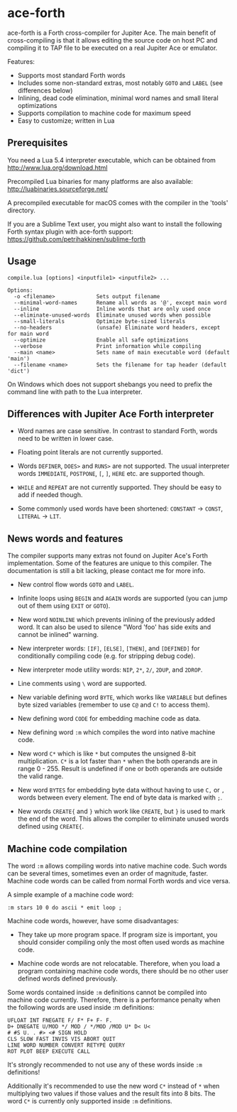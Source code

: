 # ace-forth

ace-forth is a Forth cross-compiler for Jupiter Ace. The main benefit of cross-compiling is that it allows editing the source code on host PC and compiling it to TAP file to be executed on a real Jupiter Ace or emulator.

Features:

- Supports most standard Forth words
- Includes some non-standard extras, most notably `GOTO` and `LABEL` (see differences below)
- Inlining, dead code elimination, minimal word names and small literal optimizations
- Supports compilation to machine code for maximum speed
- Easy to customize; written in Lua


## Prerequisites

You need a Lua 5.4 interpreter executable, which can be obtained from
http://www.lua.org/download.html

Precompiled Lua binaries for many platforms are also available:
http://luabinaries.sourceforge.net/

A precompiled executable for macOS comes with the compiler in the 'tools' directory.

If you are a Sublime Text user, you might also want to install the following Forth syntax plugin with ace-forth support:
https://github.com/petrihakkinen/sublime-forth

## Usage

	compile.lua [options] <inputfile1> <inputfile2> ...

	Options:
	  -o <filename>             Sets output filename
	  --minimal-word-names      Rename all words as '@', except main word
	  --inline                  Inline words that are only used once
	  --eliminate-unused-words  Eliminate unused words when possible
	  --small-literals          Optimize byte-sized literals
	  --no-headers              (unsafe) Eliminate word headers, except for main word
	  --optimize                Enable all safe optimizations
	  --verbose                 Print information while compiling
	  --main <name>             Sets name of main executable word (default 'main')
	  --filename <name>         Sets the filename for tap header (default 'dict')

On Windows which does not support shebangs you need to prefix the command line with path to the Lua interpreter.


## Differences with Jupiter Ace Forth interpreter

- Word names are case sensitive. In contrast to standard Forth, words need to be written in lower case.

- Floating point literals are not currently supported.

- Words `DEFINER`, `DOES>` and `RUNS>` are not supported. The usual interpreter words `IMMEDIATE`, `POSTPONE`, `[`, `]`, `HERE` etc. are supported though.

- `WHILE` and `REPEAT` are not currently supported. They should be easy to add if needed though.

- Some commonly used words have been shortened: `CONSTANT` -> `CONST`, `LITERAL` -> `LIT`.


## News words and features

The compiler supports many extras not found on Jupiter Ace's Forth implementation. Some of the features are unique to this compiler. The documentation is still a bit lacking, please contact me for more info.

- New control flow words `GOTO` and `LABEL`.

- Infinite loops using `BEGIN` and `AGAIN` words are supported (you can jump out of them using `EXIT` or `GOTO`).

- New word `NOINLINE` which prevents inlining of the previously added word. It can also be used to silence "Word 'foo' has side exits and cannot be inlined" warning.

- New interpreter words: `[IF]`, `[ELSE]`, `[THEN]`, and `[DEFINED]` for conditionally compiling code (e.g. for stripping debug code).

- New interpreter mode utility words: `NIP`, `2*`, `2/`, `2DUP`, and `2DROP`.

- Line comments using `\` word are supported.

- New variable defining word `BYTE`, which works like `VARIABLE` but defines byte sized variables (remember to use `C@` and `C!` to access them).

- New defining word `CODE` for embedding machine code as data.

- New defining word `:m` which compiles the word into native machine code.

- New word `C*` which is like `*` but computes the unsigned 8-bit multiplication. `C*` is a lot faster than `*` when the both operands are in range 0 - 255. Result is undefined if one or both operands are outside the valid range.

- New word `BYTES` for embedding byte data without having to use `C,` or `,` words between every element. The end of byte data is marked with `;`.

- New words `CREATE{` and `}` which work like `CREATE`, but `}` is used to mark the end of the word. This allows the compiler to eliminate unused words defined using `CREATE{`.


## Machine code compilation

The word `:m` allows compiling words into native machine code. Such words can be several times, sometimes even an order of magnitude, faster. Machine code words can be called from normal Forth words and vice versa. 

A simple example of a machine code word:

	:m stars 10 0 do ascii * emit loop ;

Machine code words, however, have some disadvantages:

- They take up more program space. If program size is important, you should consider compiling only the most often used words as machine code.

- Machine code words are not relocatable. Therefore, when you load a program containing machine code words, there should be no other user defined words defined previously.

Some words contained inside `:m` definitions cannot be compiled into machine code currently. Therefore, there is a performance penalty when the following words are used inside :m definitions:

	UFLOAT INT FNEGATE F/ F* F+ F- F.
	D+ DNEGATE U/MOD */ MOD / */MOD /MOD U* D< U<
	# #S U. . #> <# SIGN HOLD
	CLS SLOW FAST INVIS VIS ABORT QUIT
	LINE WORD NUMBER CONVERT RETYPE QUERY
	ROT PLOT BEEP EXECUTE CALL

It's strongly recommended to not use any of these words inside `:m` definitions!

Additionally it's recommended to use the new word `C*` instead of `*` when multiplying two values if those values and the result fits into 8 bits. The word `C*` is currently only supported inside `:m` definitions.